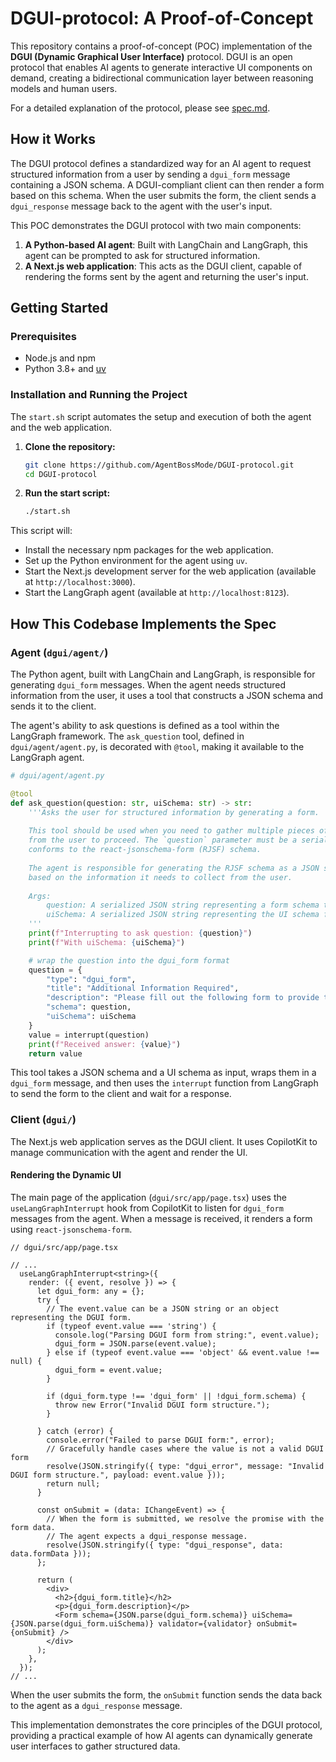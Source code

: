 # DGUI-protocol: A Proof-of-Concept

This repository contains a proof-of-concept (POC) implementation of the **DGUI (Dynamic Graphical User Interface)** protocol. DGUI is an open protocol that enables AI agents to generate interactive UI components on demand, creating a bidirectional communication layer between reasoning models and human users.

For a detailed explanation of the protocol, please see [spec.md](spec.md).

## How it Works

The DGUI protocol defines a standardized way for an AI agent to request structured information from a user by sending a `dgui_form` message containing a JSON schema. A DGUI-compliant client can then render a form based on this schema. When the user submits the form, the client sends a `dgui_response` message back to the agent with the user's input.

This POC demonstrates the DGUI protocol with two main components:

1.  **A Python-based AI agent**: Built with LangChain and LangGraph, this agent can be prompted to ask for structured information.
2.  **A Next.js web application**: This acts as the DGUI client, capable of rendering the forms sent by the agent and returning the user's input.

## Getting Started

### Prerequisites

-   Node.js and npm
-   Python 3.8+ and [uv](https://github.com/astral-sh/uv)

### Installation and Running the Project

The `start.sh` script automates the setup and execution of both the agent and the web application.

1.  **Clone the repository:**

    ```bash
    git clone https://github.com/AgentBossMode/DGUI-protocol.git
    cd DGUI-protocol
    ```

2.  **Run the start script:**

    ```bash
    ./start.sh
    ```

This script will:

-   Install the necessary npm packages for the web application.
-   Set up the Python environment for the agent using `uv`.
-   Start the Next.js development server for the web application (available at `http://localhost:3000`).
-   Start the LangGraph agent (available at `http://localhost:8123`).

## How This Codebase Implements the Spec

### Agent (`dgui/agent/`)

The Python agent, built with LangChain and LangGraph, is responsible for generating `dgui_form` messages. When the agent needs structured information from the user, it uses a tool that constructs a JSON schema and sends it to the client.

The agent's ability to ask questions is defined as a tool within the LangGraph framework. The `ask_question` tool, defined in `dgui/agent/agent.py`, is decorated with `@tool`, making it available to the LangGraph agent.

```python
# dgui/agent/agent.py

@tool 
def ask_question(question: str, uiSchema: str) -> str:
    '''Asks the user for structured information by generating a form.
    
    This tool should be used when you need to gather multiple pieces of information
    from the user to proceed. The `question` parameter must be a serialized JSON string that
    conforms to the react-jsonschema-form (RJSF) schema.
    
    The agent is responsible for generating the RJSF schema as a JSON string
    based on the information it needs to collect from the user.
    
    Args:
        question: A serialized JSON string representing a form schema that adheres to react-jsonschema-form.
        uiSchema: A serialized JSON string representing the UI schema for the form.
    '''
    print(f"Interrupting to ask question: {question}")
    print(f"With uiSchema: {uiSchema}")

    # wrap the question into the dgui_form format
    question = {
        "type": "dgui_form",
        "title": "Additional Information Required",
        "description": "Please fill out the following form to provide the necessary information.",
        "schema": question,
        "uiSchema": uiSchema
    }
    value = interrupt(question)
    print(f"Received answer: {value}")
    return value
```

This tool takes a JSON schema and a UI schema as input, wraps them in a `dgui_form` message, and then uses the `interrupt` function from LangGraph to send the form to the client and wait for a response.

### Client (`dgui/`)

The Next.js web application serves as the DGUI client. It uses CopilotKit to manage communication with the agent and render the UI.

#### Rendering the Dynamic UI

The main page of the application (`dgui/src/app/page.tsx`) uses the `useLangGraphInterrupt` hook from CopilotKit to listen for `dgui_form` messages from the agent. When a message is received, it renders a form using `react-jsonschema-form`.

```tsx
// dgui/src/app/page.tsx

// ...
  useLangGraphInterrupt<string>({
    render: ({ event, resolve }) => {
      let dgui_form: any = {};
      try {
        // The event.value can be a JSON string or an object representing the DGUI form.
        if (typeof event.value === 'string') {
          console.log("Parsing DGUI form from string:", event.value);
          dgui_form = JSON.parse(event.value);
        } else if (typeof event.value === 'object' && event.value !== null) {
          dgui_form = event.value;
        }

        if (dgui_form.type !== 'dgui_form' || !dgui_form.schema) {
          throw new Error("Invalid DGUI form structure.");
        }

      } catch (error) {
        console.error("Failed to parse DGUI form:", error);
        // Gracefully handle cases where the value is not a valid DGUI form
        resolve(JSON.stringify({ type: "dgui_error", message: "Invalid DGUI form structure.", payload: event.value }));
        return null;
      }

      const onSubmit = (data: IChangeEvent) => {
        // When the form is submitted, we resolve the promise with the form data.
        // The agent expects a dgui_response message.
        resolve(JSON.stringify({ type: "dgui_response", data: data.formData }));
      };

      return (
        <div>
          <h2>{dgui_form.title}</h2>
          <p>{dgui_form.description}</p>
          <Form schema={JSON.parse(dgui_form.schema)} uiSchema={JSON.parse(dgui_form.uiSchema)} validator={validator} onSubmit={onSubmit} />
        </div>
      );
    },
  });
// ...
```

When the user submits the form, the `onSubmit` function sends the data back to the agent as a `dgui_response` message.

This implementation demonstrates the core principles of the DGUI protocol, providing a practical example of how AI agents can dynamically generate user interfaces to gather structured data.
